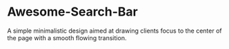# Awesome-Search-Bar

A simple minimalistic design aimed at drawing clients focus to the center of the page with a smooth flowing transition. 
